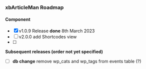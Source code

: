 ### xbArticleMan Roadmap

#### Component

- [x] v1.0.9 Release **done** 8th March 2023
- [ ] v2.0.0 add Shortcodes view
- [ ] 

**Subsequent releases (order not yet specified)**

- [ ] **db change** remove wp_cats and wp_tags from events table (?)